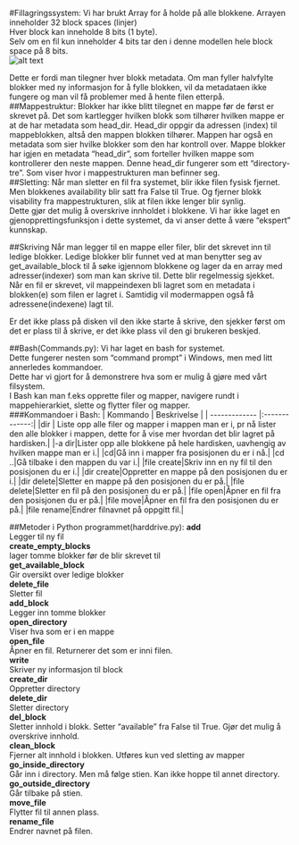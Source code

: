 #Fillagringssystem:
Vi har brukt Array for å holde på alle blokkene. Arrayen inneholder 32 block spaces (linjer)<br/>
Hver block kan inneholde 8 bits (1 byte).<br/>
Selv om en fil kun inneholder 4 bits tar den i denne modellen hele block space på 8 bits. <br/>
![alt text](https://i.gyazo.com/fe389632d324034f4e7f85c8b8b5f039.png "Lite screenshot fra bash")

Dette er fordi man tilegner hver blokk metadata. Om man fyller halvfylte blokker med ny informasjon for å fylle blokken, vil da metadataen ikke fungere og man vil få problemer med å hente filen etterpå. 
##Mappestruktur: 
Blokker har ikke blitt tilegnet en mappe før de først er skrevet på. Det som kartlegger hvilken blokk som tilhører hvilken mappe er at de har metadata som head_dir. Head_dir oppgir da adressen (index) til mappeblokken, altså den mappen blokken tilhører. Mappen har også en metadata som sier hvilke blokker som den har kontroll over. Mappe blokker har igjen en metadata “head_dir”, som forteller hvilken mappe som kontrollerer den neste mappen. Denne head_dir fungerer som ett “directory-tre”. Som viser hvor i mappestrukturen man befinner seg.<br/>
##Sletting: 
Når man sletter en fil fra systemet, blir ikke filen fysisk fjernet. Men blokkenes availability blir satt fra False til True. Og fjerner blokk visability fra mappestrukturen, slik at filen ikke lenger blir synlig.<br/>
Dette gjør det mulig å overskrive innholdet i blokkene. Vi har ikke laget en gjenopprettingsfunksjon i dette systemet, da vi anser dette å være “ekspert” kunnskap.<br/>

##Skriving
Når man legger til en mappe eller filer, blir det skrevet inn til ledige blokker. Ledige blokker blir funnet ved at man benytter seg av get_available_block til å søke igjennom blokkene og lager da en array med adresser(indexer) som man kan skrive til. Dette blir regelmessig sjekket. <br> Når en fil er skrevet, vil mappeindexen bli lagret som en metadata i blokken(e) som filen er lagret i. Samtidig vil modermappen også få adressene(indexene) lagt til. <br>

Er det ikke plass på disken vil den ikke starte å skrive, den sjekker først om det er plass til å skrive, er det ikke plass vil den gi brukeren beskjed. 

##Bash(Commands.py):
Vi har laget en bash for systemet. <br/>
Dette fungerer nesten som “command prompt” i Windows, men med litt annerledes kommandoer. <br/>
Dette har vi gjort for å demonstrere hva som er mulig å gjøre med vårt filsystem.<br/>
I Bash kan man f.eks opprette filer og mapper, navigere rundt i mappehierarkiet, slette og flytter filer og mapper.<br/>
###Kommandoer i Bash:
| Kommando          | Beskrivelse     |
| ------------- |:-------------:|
|dir | Liste opp alle filer og mapper i mappen man er i, pr nå lister den alle blokker i mappen, dette for å vise mer hvordan det blir lagret på hardisken.|
|-a dir|Lister opp alle blokkene på hele hardisken, uavhengig av hvilken mappe man er i.|
|cd|Gå inn i mapper fra posisjonen du er i nå.|
|cd ..|Gå tilbake i den mappen du var i.|
|file create|Skriv inn en ny fil til den posisjonen du er i.|
|dir create|Oppretter en mappe på den posisjonen du er i.|
|dir delete|Sletter en mappe på den posisjonen du er på.|
|file delete|Sletter en fil på den posisjonen du er på.|
|file open|Åpner en fil fra den posisjonen du er på.|
|file move|Åpner en fil fra den posisjonen du er på.|
|file rename|Endrer filnavnet på oppgitt fil.|


##Metoder i Python programmet(harddrive.py): 
**add**<br/>
Legger til ny fil<br/>
**create_empty_blocks**<br/>
lager tomme blokker før de blir skrevet til<br/>
**get_available_block**<br/>
Gir oversikt over ledige blokker<br/>
**delete_file**<br/>
Sletter fil<br/>
**add_block**<br/>
Legger inn tomme blokker<br/>
**open_directory**<br/>
Viser hva som er i en mappe<br/>
**open_file**<br/>
Åpner en fil. Returnerer det som er inni filen.<br/>
**write**<br/>
Skriver ny informasjon til block<br/>
**create_dir**<br/>
Oppretter directory<br/>
**delete_dir**<br/>
Sletter directory<br/>
**del_block**<br/>
Sletter innhold i blokk. Setter “available” fra False til True. Gjør det mulig å overskrive innhold.<br/>
**clean_block**<br/>
Fjerner alt innhold i blokken. Utføres kun ved sletting av mapper<br/>
**go_inside_directory**<br/>
Går inn i directory. Men må følge stien. Kan ikke hoppe til annet directory.<br/>
**go_outside_directory**<br/>
Går tilbake på stien.<br/>
**move_file**<br/>
Flytter fil til annen plass.<br/>
**rename_file**<br>
Endrer navnet på filen. <br>
